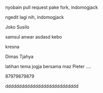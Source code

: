 nyobain pull request pake fork, indomogjack

ngedit lagi nih, indomogjack

Joko Susilo

samsul anwar asdasd kebo

kresna


Dimas Tjahya 

latihan tema jogja bersama maz Pieter ....


87979879879

ddddddddddddddddddddddddddd